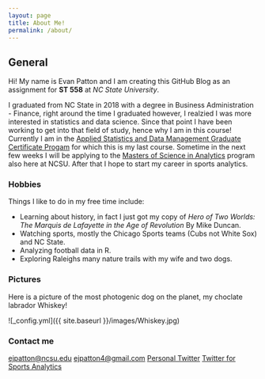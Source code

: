 ```yaml
---
layout: page
title: About Me!
permalink: /about/
---
```

## General

Hi! My name is Evan Patton and I am creating this GitHub Blog as an assignment for **ST 558** at *NC State University*.

I graduated from NC State in 2018 with a degree in Business Administration - Finance, right around the time I graduated however, I realzied I was more interested in statistics and data science. Since that point I have been working to get into that field of study, hence why I am in this course! 
Currently I am in the [Applied Statistics and Data Management Graduate Certificate Progam](https://online-distance.ncsu.edu/program/graduate-certificate-in-applied-statistics-and-data-management/) for which this is my last course. Sometime in the next few weeks I will be applying to the [Masters of Science in Analytics](https://analytics.ncsu.edu/) program also here at NCSU. After that I hope to start my career in sports analytics.

### Hobbies

Things I like to do in my free time include:  
* Learning about history, in fact I just got my copy of *Hero of Two Worlds: The Marquis de Lafayette in the Age of Revolution* By Mike Duncan.  
* Watching sports, mostly the Chicago Sports teams (Cubs not White Sox) and NC State.
* Analyzing football data in R.
* Exploring Raleighs many nature trails with my wife and two dogs.

### Pictures

Here is a picture of the most photogenic dog on the planet, my choclate labrador Whiskey!

![_config.yml]({{ site.baseurl }}/images/Whiskey.jpg)

### Contact me

[ejpatton@ncsu.edu](mailto:ejpatton@ncsu.edu)
[ejpatton4@gmail.com](mailto:ejpatton4@gmail.com)
[Personal Twitter](https://twitter.com/evanjpatton4)
[Twitter for Sports Analytics](https://twitter.com/beaR_alytics) 
